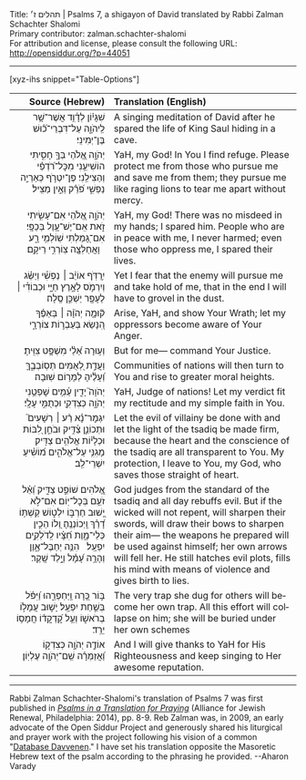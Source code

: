 <html>
<head></head>
<body>
Title: תהלים ז׳ | Psalms 7, a shigayon of David translated by Rabbi Zalman Schachter Shalomi<br />
Primary contributor: zalman.schachter-shalomi<br />
For attribution and license, please consult the following URL: <a href="http://opensiddur.org/?p=44051">http://opensiddur.org/?p=44051</a>
<p />
<hr />

[xyz-ihs snippet="Table-Options"]<table style="margin-left: auto; margin-right: auto;" class="draggable">
<thead><tr><th id="x" style="text-align: right;">Source (Hebrew)</th><th style="text-align: left;">Translation (English)</th></tr></thead>
<tbody>
<tr><td style="vertical-align:top;">
<div class="liturgy" lang="he" style="text-align: right;">
<span class="instruction">שִׁגָּי֗וֹן לְדָ֫וִ֥ד 
אֲשֶׁר־שָׁ֥ר לַֽיהֹוָ֑ה
עַל־דִּבְרֵי־כ֝֗וּשׁ בֶּן־יְמִינִֽי׃</span>
</div></td>

<td style="vertical-align:top;">
<div class="english" lang="en" style="text-align: left;">
<span class="instruction">A singing meditation of David 
after he spared the life 
of King Saul hiding in a cave.</span>
</div></td></tr>


<tr><td style="vertical-align:top;">
<div class="liturgy" lang="he" style="text-align: right;">
יְהֹוָ֣ה אֱ֭לֹהַי 
בְּךָ֣ חָסִ֑יתִי 
הוֹשִׁיעֵ֥נִי 
מִכׇּל־רֹ֝דְפַ֗י 
וְהַצִּילֵֽנִי׃
פֶּן־יִטְרֹ֣ף כְּאַרְיֵ֣ה נַפְשִׁ֑י 
פֹּ֝רֵ֗ק וְאֵ֣ין מַצִּֽיל׃
</div></td>

<td style="vertical-align:top;">
<div class="english" lang="en" style="text-align: left;">
YaH, my God!
In You I find refuge.
Please protect me 
from those who pursue me 
and save me from them; 
they pursue me like raging lions 
to tear me apart without mercy.
</div></td></tr>


<tr><td style="vertical-align:top;">
<div class="liturgy" lang="he" style="text-align: right;">
יְהֹוָ֣ה אֱ֭לֹהַי 
אִם־עָשִׂ֣יתִי זֹ֑את אִֽם־יֶשׁ־עָ֥וֶל בְּכַפָּֽי׃
&nbsp;
אִם־גָּ֭מַלְתִּי שֽׁוֹלְמִ֥י רָ֑ע
&nbsp;
וָאֲחַלְּצָ֖ה צֽוֹרְרִ֣י רֵיקָֽם׃
&nbsp;
</div></td>

<td style="vertical-align:top;">
<div class="english" lang="en" style="text-align: left;">
YaH, my God!
There was no misdeed in my hands; 
I spared him.
People who are in peace with me,
I never harmed;
even those who oppress me,
I spared their lives.
</div></td></tr>


<tr><td style="vertical-align:top;">
<div class="liturgy" lang="he" style="text-align: right;">
יִ֥רַדֹּֽף 
אוֹיֵ֨ב ׀ נַפְשִׁ֡י 
וְיַשֵּׂ֗ג וְיִרְמֹ֣ס 
לָאָ֣רֶץ חַיָּ֑י 
וּכְבוֹדִ֓י ׀ לֶעָפָ֖ר יַשְׁכֵּ֣ן סֶֽלָה׃
</div></td>

<td style="vertical-align:top;">
<div class="english" lang="en" style="text-align: left;">
Yet I fear
that the enemy will pursue me 
and take hold of me, 
that in the end
I will have to grovel in the dust.
</div></td></tr>


<tr><td style="vertical-align:top;">
<div class="liturgy" lang="he" style="text-align: right;">
ק֘וּמָ֤ה יְהֹוָ֨ה ׀ בְּאַפֶּ֗ךָ 
הִ֭נָּשֵׂא בְּעַבְר֣וֹת 
צוֹרְרָ֑י
</div></td>

<td style="vertical-align:top;">
<div class="english" lang="en" style="text-align: left;">
Arise, YaH, and show Your Wrath;
let my oppressors
become aware of Your Anger.
</div></td></tr>


<tr><td style="vertical-align:top;">
<div class="liturgy" lang="he" style="text-align: right;">
וְע֥וּרָה אֵ֝לַ֗י 
מִשְׁפָּ֥ט צִוִּֽיתָ׃
</div></td>

<td style="vertical-align:top;">
<div class="english" lang="en" style="text-align: left;">
But for me— 
command Your Justice.
</div></td></tr>


<tr><td style="vertical-align:top;">
<div class="liturgy" lang="he" style="text-align: right;">
וַעֲדַ֣ת לְ֭אֻמִּים 
תְּסֽוֹבְבֶ֑ךָּ 
וְ֝עָלֶ֗יהָ לַמָּר֥וֹם שֽׁוּבָה׃
</div></td>

<td style="vertical-align:top;">
<div class="english" lang="en" style="text-align: left;">
Communities of nations
will then turn to You
and rise to greater moral heights.
</div></td></tr>


<tr><td style="vertical-align:top;">
<div class="liturgy" lang="he" style="text-align: right;">
יְהֹוָה֮ יָדִ֢ין עַ֫מִּ֥ים 
שׇׁפְטֵ֥נִי יְהֹוָ֑ה 
כְּצִדְקִ֖י וּכְתֻמִּ֣י עָלָֽי׃
</div></td>

<td style="vertical-align:top;">
<div class="english" lang="en" style="text-align: left;">
YaH, Judge of nations!
Let my verdict fit my rectitude 
and my simple faith in You.
</div></td></tr>


<tr><td style="vertical-align:top;">
<div class="liturgy" lang="he" style="text-align: right;">
יִגְמׇר־נָ֬א רַ֨ע ׀ רְשָׁעִים֮ 
וּתְכוֹנֵ֢ן צַ֫דִּ֥יק 
וּבֹחֵ֣ן לִ֭בּוֹת 
וּכְלָי֗וֹת אֱלֹהִ֥ים צַדִּֽיק׃
&nbsp;
מָגִנִּ֥י עַל־אֱלֹהִ֑ים 
מ֝וֹשִׁ֗יעַ יִשְׁרֵי־לֵֽב׃
</div></td>

<td style="vertical-align:top;">
<div class="english" lang="en" style="text-align: left;">
Let the evil of villainy be done with 
and let the light of the tsadiq 
be made firm, because the heart 
and the conscience of the tsadiq 
are all transparent to You.
My protection, I leave to You, my God, 
who saves those straight of heart.
</div></td></tr>


<tr><td style="vertical-align:top;">
<div class="liturgy" lang="he" style="text-align: right;">
אֱ֭לֹהִים שׁוֹפֵ֣ט צַדִּ֑יק 
וְ֝אֵ֗ל זֹעֵ֥ם בְּכׇל־יֽוֹם׃
אִם־לֹ֣א יָ֭שׁוּב 
חַרְבּ֣וֹ יִלְט֑וֹשׁ 
קַשְׁתּ֥וֹ דָ֝רַ֗ךְ וַֽיְכוֹנְנֶֽהָ׃
וְ֭לוֹ הֵכִ֣ין כְּלֵי־מָ֑וֶת 
חִ֝צָּ֗יו לְֽדֹלְקִ֥ים יִפְעָֽל׃
&nbsp;
הִנֵּ֥ה יְחַבֶּל־אָ֑וֶן 
וְהָרָ֥ה עָ֝מָ֗ל 
וְיָ֣לַד שָֽׁקֶר׃
</div></td>

<td style="vertical-align:top;">
<div class="english" lang="en" style="text-align: left;">
God judges from the standard of the tsadiq 
and all day rebuffs evil.
But if the wicked will not repent,
will sharpen their swords,
will draw their bows to sharpen their aim—
the weapons he prepared
will be used against himself;
her own arrows will fell her.
He still hatches evil plots,
fills his mind with means of violence
and gives birth to lies.
</div></td></tr>


<tr><td style="vertical-align:top;">
<div class="liturgy" lang="he" style="text-align: right;">
בּ֣וֹר כָּ֭רָה וַֽיַּחְפְּרֵ֑הוּ 
וַ֝יִּפֹּ֗ל בְּשַׁ֣חַת יִפְעָֽל׃
יָשׁ֣וּב עֲמָל֣וֹ בְרֹאשׁ֑וֹ 
וְעַ֥ל קׇ֝דְקֳד֗וֹ חֲמָס֥וֹ יֵרֵֽד׃
</div></td>

<td style="vertical-align:top;">
<div class="english" lang="en" style="text-align: left;">
The very trap she dug for others 
will become her own trap.
All this effort will collapse on him; 
she will be buried under her own schemes
</div></td></tr>


<tr><td style="vertical-align:top;">
<div class="liturgy" lang="he" style="text-align: right;">
אוֹדֶ֣ה יְהֹוָ֣ה 
כְּצִדְק֑וֹ 
וַ֝אֲזַמְּרָ֗ה 
שֵֽׁם־יְהֹוָ֥ה עֶלְיֽוֹן׃
</div></td>

<td style="vertical-align:top;">
<div class="english" lang="en" style="text-align: left;">
And I will give thanks to YaH 
for His Righteousness 
and keep singing 
to Her awesome reputation.
</div></td></tr>
</tbody></table>

<hr />

Rabbi Zalman Schachter-Shalomi's translation of Psalms 7 was first published in <em><a href="https://www.indiebound.org/book/9780615976785">Psalms in a Translation for Praying</a><a href="https://www.indiebound.org/book/9780615976785"></a></em> (Alliance for Jewish Renewal, Philadelphia: 2014), pp. 8-9. Reb Zalman was, in 2009, an early advocate of the Open Siddur Project and generously shared his liturgical and prayer work with the project following his vision of a common "<a href="/?p=7665">Database Davvenen</a>." I have set his translation opposite the Masoretic Hebrew text of the psalm according to the phrasing he provided. --Aharon Varady

&nbsp;
</body>
</html>